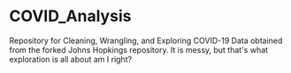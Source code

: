 # COVID_Analysis

Repository for Cleaning, Wrangling, and Exploring COVID-19 Data obtained from the forked Johns Hopkings repository. 
It is messy, but that's what exploration is all about am I right?
